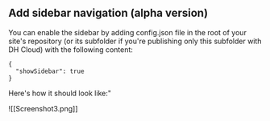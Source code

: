 ## Add sidebar navigation (alpha version)

You can enable the sidebar by adding config.json file in the root of your site's repository (or its subfolder if you're publishing only this subfolder with DH Cloud) with the following content:

```
{
  "showSidebar": true
}
```

Here's how it should look like:"

![[Screenshot3.png]]
